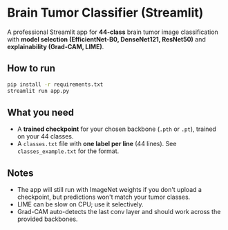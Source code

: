 
# Brain Tumor Classifier (Streamlit)

A professional Streamlit app for **44-class** brain tumor image classification with **model selection (EfficientNet-B0, DenseNet121, ResNet50)** and **explainability (Grad-CAM, LIME)**.

## How to run
```bash
pip install -r requirements.txt
streamlit run app.py
```

## What you need
- A **trained checkpoint** for your chosen backbone (`.pth` or `.pt`), trained on your 44 classes.
- A `classes.txt` file with **one label per line** (44 lines). See `classes_example.txt` for the format.

## Notes
- The app will still run with ImageNet weights if you don't upload a checkpoint, but predictions won't match your tumor classes.
- LIME can be slow on CPU; use it selectively.
- Grad-CAM auto-detects the last conv layer and should work across the provided backbones.
